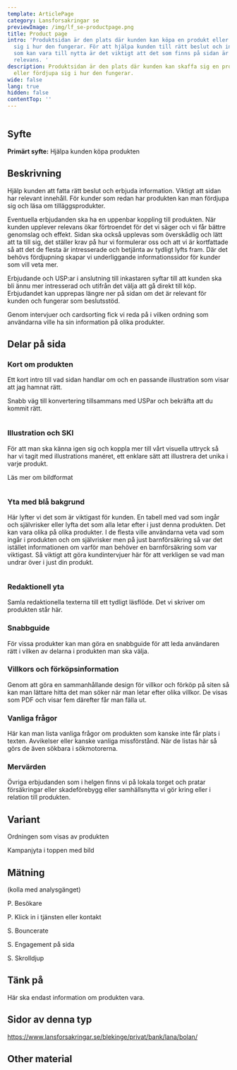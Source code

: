 ```yaml
---
template: ArticlePage
category: Lansforsakringar se
previewImage: /img/lf_se-productpage.png
title: Product page
intro: 'Produktsidan är den plats där kunden kan köpa en produkt eller fördjupa
  sig i hur den fungerar. För att hjälpa kunden till rätt beslut och information
  som kan vara till nytta är det viktigt att det som finns på sidan är av högsta
  relevans. '
description: Produktsidan är den plats där kunden kan skaffa sig en produkt
  eller fördjupa sig i hur den fungerar.
wide: false
lang: true
hidden: false
contentTop: ''
---
```


<figure class="Image null Image__wide"><img src="/img/lfse-produktsida.jpg" srcset="/img/lfse-produktsida.jpg 2x" alt=""><figcaption><div class="Image__caption"></div></figcaption></figure>

## Syfte

**Primärt syfte:** Hjälpa kunden köpa produkten

## Beskrivning

Hjälp kunden att fatta rätt beslut och erbjuda information. Viktigt att sidan har relevant innehåll. För kunder som redan har produkten kan man fördjupa sig och läsa om tilläggsprodukter.

Eventuella erbjudanden ska ha en uppenbar koppling till produkten. När kunden upplever relevans ökar förtroendet för det vi säger och vi får bättre genomslag och effekt. Sidan ska också upplevas som överskådlig och lätt att ta till sig, det ställer krav på hur vi formulerar oss och att vi är kortfattade så att det de flesta är intresserade och betjänta av tydligt lyfts fram. Där det behövs fördjupning skapar vi underliggande informationssidor för kunder som vill veta mer.

Erbjudande och USP:ar i anslutning till inkastaren syftar till att kunden ska bli ännu mer intresserad och utifrån det välja att gå direkt till köp. Erbjudandet kan upprepas längre ner på sidan om det är relevant för kunden och fungerar som beslutsstöd.

Genom intervjuer och cardsorting fick vi reda på i vilken ordning som användarna ville ha sin information på olika produkter.

## Delar på sida

### Kort om produkten

Ett kort intro till vad sidan handlar om och en passande illustration som visar att jag hamnat rätt.

Snabb väg till konvertering tillsammans med USPar och bekräfta att du kommit rätt.

<figure class="Image Image__background "><img src="/img/lfse-produktsida-01-short-info.jpg" srcset="/img/lfse-produktsida-01-short-info.jpg 2x" alt=""><figcaption><div class="Image__caption"></div></figcaption></figure>

### Illustration och SKI

För att man ska känna igen sig och koppla mer till vårt visuella uttryck så har vi tagit med illustrations manéret, ett enklare sätt att illustrera det unika i varje produkt.

Läs mer om bildformat

<figure class="Image Image__background "><img src="/img/lfse-produktsida-02-illustration-o-erbjudande.jpg" srcset="/img/lfse-produktsida-02-illustration-o-erbjudande.jpg 2x" alt=""><figcaption><div class="Image__caption"></div></figcaption></figure>

### Yta med blå bakgrund

Här lyfter vi det som är viktigast för kunden. En tabell med vad som ingår och självrisker eller lyfta det som alla letar efter i just denna produkten. Det kan vara olika på olika produkter. I de flesta ville användarna veta vad som ingår i produkten och om självrisker men på just barnförsäkring så var det istället informationen om varför man behöver en barnförsäkring som var viktigast. Så viktigt att göra kundintervjuer här för att verkligen se vad man undrar över i just din produkt.

<figure class="Image Image__background "><img src="/img/lfse-produktsida-03-viktig-info.jpg" srcset="/img/lfse-produktsida-03-viktig-info.jpg 2x" alt=""><figcaption><div class="Image__caption"></div></figcaption></figure>

### Redaktionell yta

Samla redaktionella texterna till ett tydligt läsflöde. Det vi skriver om produkten står här.

### Snabbguide

För vissa produkter kan man göra en snabbguide för att leda användaren rätt i vilken av delarna i produkten man ska välja.

### Villkors och förköpsinformation

Genom att göra en sammanhållande design för villkor och förköp på siten så kan man lättare hitta det man söker när man letar efter olika villkor. De visas som PDF och visar fem därefter får man fälla ut.

### Vanliga frågor

Här kan man lista vanliga frågor om produkten som kanske inte får plats i texten. Avvikelser eller kanske vanliga missförstånd. När de listas här så görs de även sökbara i sökmotorerna.

### Mervärden

Övriga erbjudanden som i helgen finns vi på lokala torget och pratar försäkringar eller skadeförebygg eller samhällsnytta vi gör kring eller i relation till produkten.

## Variant

Ordningen som visas av produkten

Kampanjyta i toppen med bild

## Mätning

(kolla med analysgänget)

P. Besökare

P. Klick in i tjänsten eller kontakt

S. Bouncerate

S. Engagement på sida

S. Skrolldjup

## Tänk på

Här ska endast information om produkten vara.

## Sidor av denna typ

<https://www.lansforsakringar.se/blekinge/privat/bank/lana/bolan/>

## Other material[](https://lfds.netlify.app/components/web/button-and-links/buttons#other-material)
